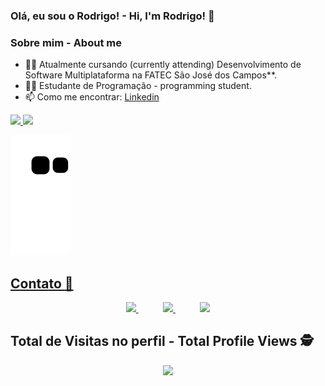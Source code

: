 ### Olá, eu sou o Rodrigo! - Hi, I'm Rodrigo! 👋

### Sobre mim - About me


- 👨‍💻 Atualmente cursando (currently attending) Desenvolvimento de Software Multiplataforma na FATEC São José dos Campos**.
- 👨‍🎓 Estudante de Programação - programming student.
- 📫 Como me encontrar: <a href="https://www.linkedin.com/in/rodrigo-ribeiro-5008211b8/">Linkedin</a>



<div>
  <a href="https://github.com/gothmate">
  <img height="180em" src="https://github-readme-stats.vercel.app/api?username=rodrigoribeiro027&show_icons=true&theme=dark&include_all_commits=true&count_private=true">
  <img height="180em" src="https://github-readme-stats.vercel.app/api/top-langs/?username=rodrigoribeiro027&layout=compact&langs_count=16&theme=dark"/>
</div>
 
  ![Snake animation](https://github.com/rodrigoribeiro027/rodrigoribeiro027/blob/output/github-contribution-grid-snake.svg)
  
  <p align="center"> 

 
  ## Contato :iphone:

<p align="center">
    <a href="https://github.com/rodrigoribeiro027">
        <img  src="https://img.shields.io/badge/github-%23100000.svg?&style=for-the-badge&logo=github&logoColor=white&link=mailto:https://github.com/rodrigoribeiro027">
    </a>
    &nbsp;&nbsp;&nbsp;&nbsp;&nbsp;&nbsp;&nbsp;&nbsp;&nbsp;
    <a href="mailto:rodrigo.rsantos40@gmail.com">
        <img src="https://img.shields.io/badge/gmail-D14836?&style=for-the-badge&logo=gmail&logoColor=white&link=mailto:rodrigo.rsantos40@gmail.com">
    </a>
    &nbsp;&nbsp;&nbsp;&nbsp;&nbsp;&nbsp;&nbsp;&nbsp;&nbsp;
    <a href="https://www.linkedin.com/in/rodrigo-ribeiro-5008211b8/">
        <img src="https://img.shields.io/badge/linkedin-%230077B5.svg?&style=for-the-badge&logo=linkedin&logoColor=white&link=mailto:https://www.linkedin.com/in/rodrigo-ribeiro-5008211b8/">
    </a>
</p>

<p align="center"> 
  
  ## Total de Visitas no perfil - Total Profile Views :detective: <br>
 <p align="center"> 
   <img alingn="center" src="https://profile-counter.glitch.me/rodrigoribeiro027/count.svg" />
 </p>

</p>

